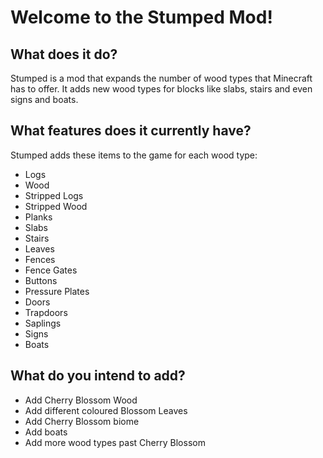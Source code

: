 # Welcome to the Stumped Mod!

## What does it do?

Stumped is a mod that expands the number of wood types that Minecraft has to offer. It adds new wood types for blocks like slabs, stairs and even signs and boats.

## What features does it currently have?

Stumped adds these items to the game for each wood type:
- Logs
- Wood
- Stripped Logs
- Stripped Wood
- Planks
- Slabs
- Stairs
- Leaves
- Fences
- Fence Gates
- Buttons
- Pressure Plates
- Doors
- Trapdoors
- Saplings
- Signs
- Boats

## What do you intend to add?

- Add Cherry Blossom Wood
- Add different coloured Blossom Leaves
- Add Cherry Blossom biome
- Add boats
- Add more wood types past Cherry Blossom
